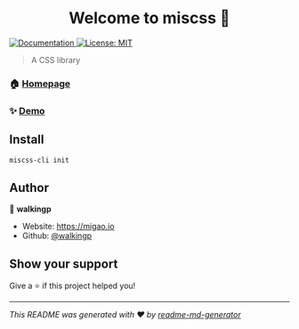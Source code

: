<h1 align="center">Welcome to miscss 👋</h1>
<p>
  <a href="https://miscss.migao.io" target="_blank">
    <img alt="Documentation" src="https://img.shields.io/badge/documentation-yes-brightgreen.svg" />
  </a>
  <a href="#" target="_blank">
    <img alt="License: MIT" src="https://img.shields.io/badge/License-MIT-yellow.svg" />
  </a>
</p>

> A CSS library

### 🏠 [Homepage](https://miscss.migao.io)

### ✨ [Demo](https://miscss.migao.io)

## Install

```sh
miscss-cli init
```

## Author

👤 **walkingp**

- Website: https://migao.io
- Github: [@walkingp](https://github.com/walkingp)

## Show your support

Give a ⭐️ if this project helped you!

---

_This README was generated with ❤️ by [readme-md-generator](https://github.com/kefranabg/readme-md-generator)_
